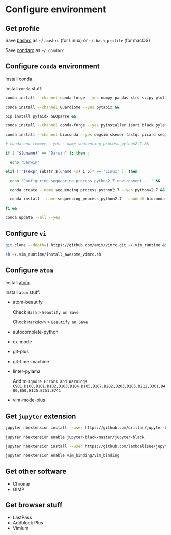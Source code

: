# Configure environment

## Get profile

Save [bashrc](bashrc) as `~/.bashrc` (for Linux) or `~/.bash_profile` (for macOS)

Save [condarc](condarc) as `~/.condarc`

## Configure `conda` environment

Install [conda](https://conda.io/miniconda.html)

Install `conda` stuff:

```sh
conda install --channel conda-forge --yes numpy pandas xlrd scipy plotly matplotlib scikit-learn rpy2 r-mass statsmodels pytables click &&

conda install --channel Guardiome --yes pytabix &&

pip install pyfaidx GEOparse &&

conda install --channel conda-forge --yes pyinstaller isort black pylama beautysh jupyterlab nodejs yarn twine git git-lfs bfg awscli &&

conda install --channel bioconda --yes dwgsim skewer fastqc picard seqtk htslib samtools bwa kallisto freebayes bcftools snpeff &&

# conda-env remove --yes --name sequencing_process_python2.7 &&

if [ "$(uname)" == "Darwin" ]; then :

  echo "Darwin"

elif [ "$(expr substr $(uname -s) 1 5)" == "Linux" ]; then

  echo "Configuring sequencing_process_python2.7 environment ..." &&

  conda create --name sequencing_process_python2.7 --yes python=2.7 &&

  conda install --name sequencing_process_python2.7 --channel bioconda --yes strelka manta canvas

fi &&

conda update --all --yes
```

## Configure `vi`

```sh
git clone --depth=1 https://github.com/amix/vimrc.git ~/.vim_runtime &&

sh ~/.vim_runtime/install_awesome_vimrc.sh
```

## Configure `atom`

Install [atom](https://atom.io/)

Install `atom` stuff:

-   atom-beautify

    Check `Bash` > `Beautify on Save`

    Check `Markdown` > `Beautify on Save`

-   autocomplete-python
-   ex-mode
-   git-plus
-   git-time-machine
-   linter-pylama

    Add to `Ignore Errors and Warnings` `C901,D100,D101,D102,D103,D104,D105,D107,D202,D203,D205,D212,D301,D400,E50,E125,E251,E741`

-   vim-mode-plus

## Get `jupyter` extension

```sh
jupyter nbextension install --user https://github.com/drillan/jupyter-black/archive/master.zip

jupyter nbextension enable jupyter-black-master/jupyter-black

jupyter nbextension install --user https://github.com/lambdalisue/jupyter-vim-binding/archive/master.zip

jupyter nbextension enable vim_binding/vim_binding
```

## Get other software

-   Chrome
-   GIMP

## Get browser stuff

-   LastPass
-   Addblock Plus
-   Vimium
